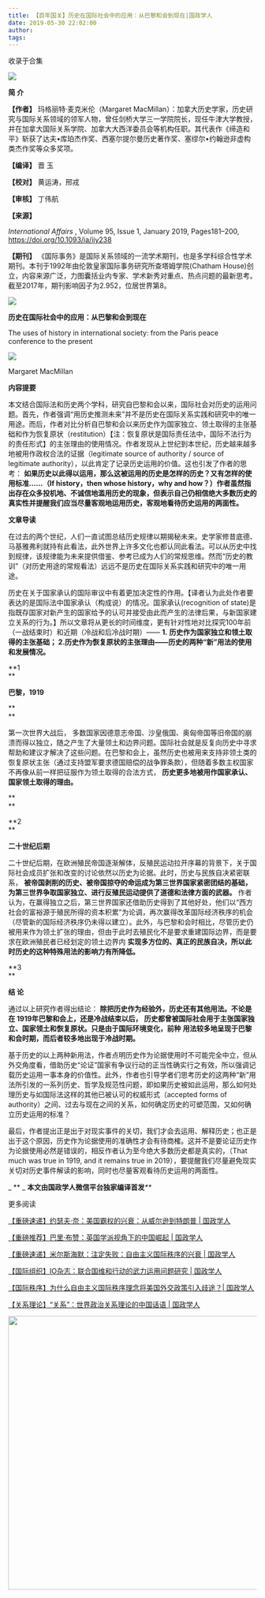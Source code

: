 ```yaml
---
title: 【百年国关】历史在国际社会中的应用：从巴黎和会到现在|国政学人
date: 2019-05-30 22:02:00
author: 
tags: 
---
```



收录于合集

![](/images/3147/2.gif)

  

  

**简 介**

 **【作者】** 玛格丽特·麦克米伦（Margaret
MacMillan）：加拿大历史学家，历史研究与国际关系领域的领军人物，曾任剑桥大学三一学院院长，现任牛津大学教授，并在加拿大国际关系学院、加拿大大西洋委员会等机构任职。其代表作《缔造和平》斩获了达夫•库珀杰作奖、西塞尔提尔曼历史著作奖、塞缪尔•约翰逊非虚构类杰作奖等众多奖项。

 **【编译】** 晋 玉

 **【校对】** 黄运涛，邢戎

 **【审核】** 丁伟航

 **【来源】**

 _International Affairs_ , Volume 95, Issue 1, January 2019, Pages181–200,
https://doi.org/10.1093/ia/iiy238

 **【期刊】** 《国际事务》是国际关系领域的一流学术期刊，也是多学科综合性学术期刊。本刊于1992年由伦敦皇家国际事务研究所查塔姆学院(Chatham
House)创立，内容来源广泛，力图囊括业内专家、学术新秀对重点、热点问题的最新思考。截至2017年，期刊影响因子为2.952，位居世界第8。

![](/images/3147/3.png)

 **历史在国际社会中的应用：从巴黎和会到现在**

The uses of history in international society: from the Paris peace conference
to the present

  

![](/images/3147/4.png)

Margaret MacMillan

  

 **内容提要**

  

本文结合国际法和历史两个学科，研究自巴黎和会以来，国际社会对历史的运用问题。首先，作者强调“用历史推测未来”并不是历史在国际关系实践和研究中的唯一用途。而后，作者对比分析自巴黎和会以来历史作为国家独立、领土取得的主张基础和作为恢复原状（restitution）【注：恢复原状是国际责任法中，国际不法行为的责任形式】的主张理由的使用情况。作者发现从上世纪到本世纪，历史越来越多地被用作政权合法的证据（legitimate
source of authority / source of legitimate
authority），以此肯定了记录历史运用的价值。这也引发了作者的思考：
**如果历史以此得以运用，那么这被运用的历史是怎样的历史？又有怎样的使用标准......（If history，then whose history，why
and
how？）作者虽然指出存在众多投机地、不诚信地滥用历史的现象，但表示自己仍相信绝大多数历史的真实性并提醒我们应当尽量客观地运用历史，客观地看待历史运用的两面性。**

  

 **文章导读**

  

在过去的两个世纪，人们一直试图总结历史规律以期揭秘未来。史学家修昔底德、马基雅弗利就持有此看法，此外世界上许多文化也都认同此看法。可以从历史中找到规律，该规律能为未来提供借鉴、参考已成为人们的常规思维。然而“历史的教训”（对历史用途的常规看法）远远不是历史在国际关系实践和研究中的唯一用途。

历史在关于国家承认的国际审议中有着更加决定性的作用。【译者认为此处作者要表达的是国际法中国家承认（构成说）的情况。国家承认(recognition of
state)是指既存国家对新产生的国家给予的认可并接受由此而产生的法律后果，与新国家建立关系的行为。】所以文章将从更长的时间维度，更有针对性地对比探究100年前（一战结束时）和近期（冷战和后冷战时期）——
**1.** **历史作为国家独立和领土取得的主张基础； 2.历史作为恢复原状的主张理由——历史的两种“新”用法的使用和发展情况。**

  

**1  
**  

 **巴黎，1919**

 **  
**

第一次世界大战后，
多数国家因德意志帝国、沙皇俄国、奥匈帝国等旧帝国的崩溃而得以独立，随之产生了大量领土和边界问题。国际社会就是反复向历史中寻求帮助和建议才解决了这些问题。在巴黎和会上，虽然历史也被用来支持非领土类的恢复原状主张（通过支持盟军要求德国赔偿的战争罪条款），但随着多数主权国家不再像从前一样把征服作为领土取得的合法方式，
**历史更多地被用作国家承认、国家领土取得的理由。**

 **  
**

  

**2  
**  

 **二十世纪后期**

  

二十世纪后期，在欧洲殖民帝国逐渐解体，反殖民运动拉开序幕的背景下，关于国际社会成员扩张和改变的讨论依然以历史为论据。此时，历史与民族自决紧密联系，
**被帝国剥削的历史、被帝国掠夺的命运成为第三世界国家紧密团结的基础，为第三世界争取国家独立、进行反殖民运动提供了道德和法律方面的武器。**
作者认为，在赢得独立之后，第三世界国家还借助历史得到了其他好处，他们以“西方社会的富裕源于殖民所得的资本积累”为论调，再次赢得改革国际经济秩序的机会（尽管新的国际经济秩序仍未得以建立）。此外，与巴黎和会时相比，尽管历史仍被用来作为领土扩张的理由，但由于此时去殖民化不是要求重建国际边界，而是要求在欧洲殖民者已经划定的领土边界内
**实现多方位的、真正的民族自决，所以此时历史的这种特殊用法的影响力有所降低。**

  

 **3  
**

  

  

  

 **结 论**

  

通过以上研究作者得出结论： **除把历史作为经验外，历史还有其他用法。不论是在 1919年巴黎和会上，还是冷战结束以后，**
**历史都曾被国际社会用于主张国家独立、国家领土和恢复原状。只是由于国际环境变化，前种**
**用法较多地呈现于巴黎和会时期，而后者较多地出现于冷战时期。**

基于历史的以上两种新用法，作者点明历史作为论据使用时不可能完全中立，但从外交角度看，借助历史“论证”国家有争议行动的正当性确实行之有效，所以强调记载历史运用一事本身的价值性。此外，作者也引导学者们思考历史的这两种“新”用法所引发的一系列历史、哲学及规范性问题，即如果历史被如此运用，那么如何处理历史与如国际法这样的其他已被认可的权威形式（accepted
forms of authority）之间、过去与现在之间的关系，如何确定历史的可塑范围，又如何确立历史运用的标准？

最后，作者提出正是出于对现实事件的关切，我们才会去运用、解释历史；也正是出于这个原因，历史作为论据使用的准确性才会有待商榷。这并不是要论证历史作为论据使用必然是错误的，相反作者认为至今绝大多数历史都是真实的，（That
much was true in 1919, and it remains true in
2019），要提醒我们尽量避免现实关切对历史事件解读的影响，同时也尽量客观看待历史运用的两面性。

  

 _ ** _ **本文由国政学人微信平台独家编译首发**_**_

  

更多阅读

[【重磅速递】约瑟夫·奈：美国霸权的兴衰：从威尔逊到特朗普 |
国政学人](http://mp.weixin.qq.com/s?__biz=MzI3MTYzMzE5Mw==&mid=2247489590&idx=1&sn=a1322f34c7cfd0be1494d05e33a345ca&chksm=eb3f8670dc480f66a5effd17824651511e60daf3fc4b2cdd2f22e159885e4a01f1af8266fb4d&scene=21#wechat_redirect)  

[【重磅推荐】巴里·布赞：英国学派视角下的中国崛起 |
国政学人](http://mp.weixin.qq.com/s?__biz=MzI3MTYzMzE5Mw==&mid=2247489394&idx=1&sn=1699017a6fcabe15d599c00751470a2e&chksm=eb3f8934dc48002288f0a19989586b155b87a4bfb1f9cb3d7954d27aa15c1c128f78c6b1c1da&scene=21#wechat_redirect)  

[【重磅速递】米尔斯海默：注定失败：自由主义国际秩序的兴衰 |
国政学人](http://mp.weixin.qq.com/s?__biz=MzI3MTYzMzE5Mw==&mid=2247489451&idx=1&sn=f0df9cb9e133b8e77a57a37c46e36af8&chksm=eb3f89eddc4800fb16ada6166aa8e68333d2f3b9e1153bb02af335d77817a2ddea9803281550&scene=21#wechat_redirect)  

[【国际组织】IO杂志：联合国维和行动的武力运用问题研究 |
国政学人](http://mp.weixin.qq.com/s?__biz=MzI3MTYzMzE5Mw==&mid=2247489767&idx=1&sn=8bfe4bdef9c0c3fbb76acc6331805c6d&chksm=eb3f86a1dc480fb704537017dd03aa34614d73592775655e29375fc1a457ebcfb06fd00c3a51&scene=21#wechat_redirect)

[【国际秩序】为什么自由主义国际秩序理念将美国外交政策引入歧途？|
国政学人](http://mp.weixin.qq.com/s?__biz=MzI3MTYzMzE5Mw==&mid=2247489775&idx=1&sn=21ef70bf9e6efaa1273a7eb095a3b65f&chksm=eb3f86a9dc480fbf758cadcddf2f4b47702dd09650784442b8e8bab6b17be10cd46b16b96fd8&scene=21#wechat_redirect)  

[【关系理论】“关系”：世界政治关系理论的中国话语 |
国政学人](http://mp.weixin.qq.com/s?__biz=MzI3MTYzMzE5Mw==&mid=2247489791&idx=1&sn=c33af3e53142517a8b8f9b9cf317815a&chksm=eb3f86b9dc480fafef9629649f3b3c872a7aae3de608e7fa9a60614f0b5bcea7c874a73dc72f&scene=21#wechat_redirect)  

  

<img src='/images/3147/5.gif' width='554.306px' />

